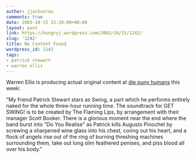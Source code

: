 ```yaml
---
author: jjackunrau
comments: true
date: 2003-10-15 15:20:00+00:00
layout: post
link: https://hungryj.wordpress.com/2003/10/15/1242/
slug: '1242'
title: No Content Found
wordpress_id: 1242
tags:
- patrick stewart
- warren ellis
---
```


Warren Ellis is producing actual original content at [die puny humans](http://diepunyhumans.com/) this week:

"My friend Patrick Stewart stars as Swing, a part which he performs entirely naked for the whole three-hour running time. The soundtrack for GET SWING! is to be created by The Flaming Lips, by arrangement with their manager Scott Booker. There is a glorious moment near the end where the band burst into "Do You Realise" as Patrick kills Augusto Pinochet by screwing a sharpened wine glass into his chest, coring out his heart, and a flock of angels rise out of the ring of burning threshing machines surrounding them, take out long slim feathered penises, and piss blood all over his body."
